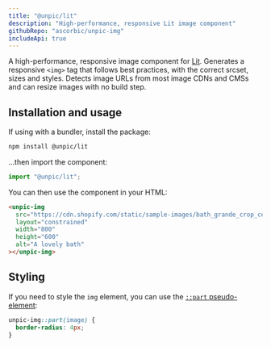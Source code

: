 ```yaml
---
title: "@unpic/lit"
description: "High-performance, responsive Lit image component"
githubRepo: "ascorbic/unpic-img"
includeApi: true
---
```


A high-performance, responsive image component for [Lit](https://lit.dev/).
Generates a responsive `<img>` tag that follows best practices, with the correct
srcset, sizes and styles. Detects image URLs from most image CDNs and CMSs and
can resize images with no build step.

## Installation and usage

If using with a bundler, install the package:

```bash
npm install @unpic/lit
```

...then import the component:

```js
import "@unpic/lit";
```

You can then use the component in your HTML:

```html
<unpic-img
  src="https://cdn.shopify.com/static/sample-images/bath_grande_crop_center.jpeg"
  layout="constrained"
  width="800"
  height="600"
  alt="A lovely bath"
></unpic-img>
```

## Styling

If you need to style the `img` element, you can use the
[`::part` pseudo-element](https://developer.mozilla.org/en-US/docs/Web/CSS/::part):

```css
unpic-img::part(image) {
  border-radius: 4px;
}
```
